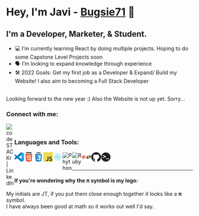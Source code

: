 # Hey, I'm Javi - [Bugsie71][website] 👋

<!-- [![Website](https://img.shields.io/badge/BUGSIE71.COM-Go-brightgreen)](https://bugsie71.com) -->

## I'm a Developer, Marketer, & Student.

- 💻 I’m currently learning React by doing multiple projects. Hoping to do some Capstone Level Projects soon
- 🗣 I’m looking to expand knowledge through experience
- 🛠 2022 Goals: Get my first job as a Developer & Expand/ Build my Website! I also aim to becoming a Full Stack Developer
<br/>
Looking forward to the new year :)
Also the Website is not up yet. Sorry...

### Connect with me:

<!-- [<img align="left" alt="codeSTACKr.com" width="22px" src="https://raw.githubusercontent.com/iconic/open-iconic/master/svg/globe.svg" />][website] -->
[<img align="left" alt="codeSTACKr | LinkedIn" width="22px" src="https://cdn.jsdelivr.net/npm/simple-icons@v3/icons/linkedin.svg" />][linkedin]

<br />

### Languages and Tools:

[<img align="left" alt="Visual Studio Code" width="26px" src="https://raw.githubusercontent.com/github/explore/80688e429a7d4ef2fca1e82350fe8e3517d3494d/topics/visual-studio-code/visual-studio-code.png" />][Website]
[<img align="left" alt="HTML5" width="26px" src="https://raw.githubusercontent.com/github/explore/80688e429a7d4ef2fca1e82350fe8e3517d3494d/topics/html/html.png" />][Website]
[<img align="left" alt="CSS3" width="26px" src="https://raw.githubusercontent.com/github/explore/80688e429a7d4ef2fca1e82350fe8e3517d3494d/topics/css/css.png" />][Website]
[<img align="left" alt="JavaScript" width="26px" src="https://raw.githubusercontent.com/github/explore/80688e429a7d4ef2fca1e82350fe8e3517d3494d/topics/javascript/javascript.png" />][Website]
[<img align="left" alt="JavaScript" width="26px" src="https://raw.githubusercontent.com/github/explore/80688e429a7d4ef2fca1e82350fe8e3517d3494d/topics/react/react.png" />][Website]
[<img align="left" alt="Phython" width="26px" src="https://upload.wikimedia.org/wikipedia/commons/thumb/c/c3/Python-logo-notext.svg/1024px-Python-logo-notext.svg.png" />][Website]
[<img align="left" alt="Ruby" width="26px" src="https://upload.wikimedia.org/wikipedia/commons/thumb/7/73/Ruby_logo.svg/1024px-Ruby_logo.svg.png" />][Website]
[<img align="left" alt="Git" width="26px" src="https://raw.githubusercontent.com/github/explore/80688e429a7d4ef2fca1e82350fe8e3517d3494d/topics/git/git.png" />][Website]
[<img align="left" alt="GitHub" width="26px" src="https://raw.githubusercontent.com/github/explore/78df643247d429f6cc873026c0622819ad797942/topics/github/github.png" />][Website]
[<img align="left" alt="Terminal" width="26px" src="https://raw.githubusercontent.com/github/explore/80688e429a7d4ef2fca1e82350fe8e3517d3494d/topics/terminal/terminal.png" />][Website]

<br/>
<br/>

---

#### If you're wondering why the **π** symbol is my logo:    
My initials are JT, if you put them close enough together it looks like a **π** symbol.   
I have always been good at math so it works out well I'd say.    


[website]: https://www.Bugsie71.com
[linkedin]: https://www.linkedin.com/in/jtamayo71/
